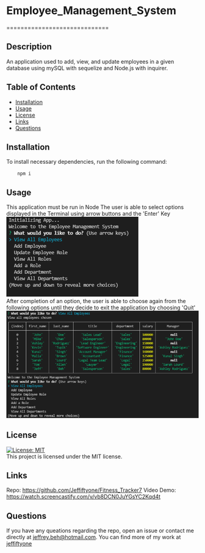 # Employee_Management_System
=============================

## Description
An application used to add, view, and update employees in a given database using mySQL with sequelize and Node.js with inquirer.

## Table of Contents
* [Installation](#installation)
* [Usage](#usage)
* [License](#license)
* [Links](#links)
* [Questions](#questions)

## Installation
To install necessary dependencies, run the following command:
        
        npm i


## Usage
This application must be run in Node
The user is able to select options displayed in the Terminal using arrow buttons and the 'Enter' Key
![Startup](./assets/images/startup.PNG)  
After completion of an option, the user is able to choose again from the following options until they decide to exit the application by choosing 'Quit'
![view](./assets/images/viewEmp.PNG)

## License
[![License: MIT](https://img.shields.io/badge/License-MIT-yellow.svg)](https://opensource.org/licenses/MIT)  
This project is licensed under the MIT license.

## Links 
Repo: https://github.com/Jeffiftyone/Fitness_Tracker7
Video Demo: https://watch.screencastify.com/v/vb8DCN0JuYGsYC2Kqd4t

## Questions
If you have any queations regarding the repo, open an issue or contact me directly at [jeffrey.beh@hotmail.com](mailto:jeffrey.beh@hotmail.com).
You can find more of my work at [jeffiftyone](https://github.com/jeffiftyone)
